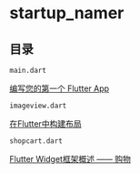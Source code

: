# startup_namer

## 目录

`main.dart`

[编写您的第一个 Flutter App](https://flutterchina.club/get-started/codelab/)

`imageview.dart`

[在Flutter中构建布局](https://flutterchina.club/tutorials/layout/)

`shopcart.dart`

[Flutter Widget框架概述 —— 购物](https://flutterchina.club/widgets-intro/)
